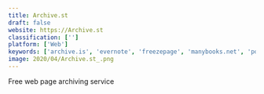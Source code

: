 ```yaml
---
title: Archive.st
draft: false 
website: https://Archive.st
classification: ['']
platform: ['Web']
keywords: ['archive.is', 'evernote', 'freezepage', 'manybooks.net', 'polar', 'pocket', 'raindrop.io', 'rebrandly', 'reminiscence', 'shaarli', 'snapchive', 'stillio', 'time_travel', 'visualping', 'webcopy', 'wget', 'zotero', 'blit']
image: 2020/04/Archive.st_.png
---
```

Free web page archiving service